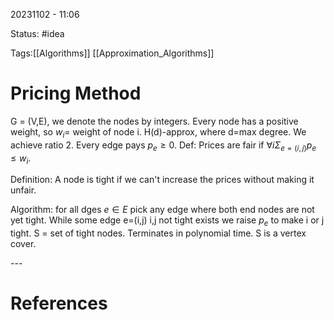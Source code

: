 20231102 - 11:06

Status: #idea

Tags:[[Algorithms]] [[Approximation_Algorithms]]

# Pricing Method
G = (V,E), we denote the nodes by integers. Every node has a positive weight, so $w_i$= weight of node i. H(d)-approx, where d=max degree. We achieve ratio 2. Every edge pays $p_e \geq 0$. Def: Prices are fair if $\forall i \Sigma_{e=(i,j)}p_e \leq w_i$. 

Definition: A node is tight if we can't increase the prices without making it unfair. 

Algorithm: 
for all dges $e \in E$ pick any edge where both end nodes are not yet tight. While some edge e=(i,j) i,j not tight exists we raise $p_e$ to make i or j tight. S = set of tight nodes. Terminates in polynomial time. S is a vertex cover. 





\-\-\-
# References